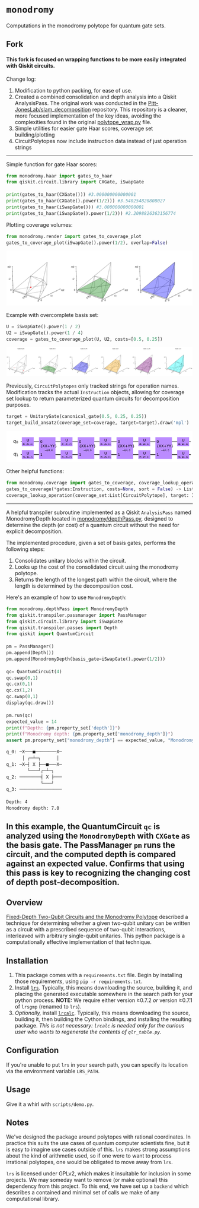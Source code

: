 # `monodromy`

Computations in the monodromy polytope for quantum gate sets.

## Fork

#### This fork is focused on wrapping functions to be more easily integrated with Qiskit circuits.
Change log:

1. Modification to python packing, for ease of use.
2. Created a combined consolidation and depth analysis into a Qiskit AnalysisPass.
   The original work was conducted in the [Pitt-JonesLab/slam_decomposition](https://github.com/Pitt-JonesLab/slam_decomposition) repository. This repository is a cleaner, more focused implementation of the key ideas, avoiding the complexities found in the original [polytope_wrap.py](https://github.com/Pitt-JonesLab/slam_decomposition/blob/main/src/slam/utils/polytopes/polytope_wrap.py) file.
3. Simple utilities for easier gate Haar scores, coverage set building/plotting
4. CircuitPolytopes now include instruction data instead of just operation strings

____

Simple function for gate Haar scores:

```python
from monodromy.haar import gates_to_haar
from qiskit.circuit.library import CXGate, iSwapGate

print(gates_to_haar(CXGate())) #3.000000000000001
print(gates_to_haar(CXGate().power(1/2))) #3.540254820808027
print(gates_to_haar(iSwapGate())) #3.000000000000001
print(gates_to_haar(iSwapGate().power(1/2))) #2.2098826363156774
```

Plotting coverage volumes:

```python
from monodromy.render import gates_to_coverage_plot
gates_to_coverage_plot(iSwapGate().power(1/2), overlap=False)
```

![monodromy coverage 1](images/image.png)

Example with overcomplete basis set:

```python
U = iSwapGate().power(1 / 2)
U2 = iSwapGate().power(1 / 4)
coverage = gates_to_coverage_plot(U, U2, costs=[0.5, 0.25])
```

![monodromy coverage 2](images/image2.png)

Previously, `CircuitPolytopes` only tracked strings for operation names. Modification tracks the actual `Instruction` objects, allowing for coverage set lookup to return parameterized quantum circuits for decomposition purposes.

```python
target = UnitaryGate(canonical_gate(0.5, 0.25, 0.25))
target_build_ansatz(coverage_set=coverage, target=target).draw('mpl')
```

![decomposition ansatz](images/image3.png)

Other helpful functions:

```python
from monodromy.coverage import gates_to_coverage, coverage_lookup_operation
gates_to_coverage(*gates:Instruction, costs=None, sort = False) -> List[CircuitPolytope]
coverage_lookup_operation(coverage_set:List[CircuitPolytope], target: Instruction) -> (float, List)
```

---

A helpful transpiler subroutine implemented as a Qiskit `AnalysisPass` named MonodromyDepth located in [monodromy/depthPass.py](monodromy/depthPass.py), designed to determine the depth (or cost) of a quantum circuit without the need for explicit decomposition.

The implemented procedure, given a set of basis gates, performs the following steps:

1. Consolidates unitary blocks within the circuit.
2. Looks up the cost of the consolidated circuit using the monodromy polytope.
3. Returns the length of the longest path within the circuit, where the length is determined by the decomposition cost.

Here's an example of how to use `MonodromyDepth`:

```python
from monodromy.depthPass import MonodromyDepth
from qiskit.transpiler.passmanager import PassManager
from qiskit.circuit.library import iSwapGate
from qiskit.transpiler.passes import Depth
from qiskit import QuantumCircuit

pm = PassManager()
pm.append(Depth())
pm.append(MonodromyDepth(basis_gate=iSwapGate().power(1/2)))

qc= QuantumCircuit(4)
qc.swap(0,1)
qc.cx(0,1)
qc.cx(1,2)
qc.swap(0,1)
display(qc.draw())

pm.run(qc)
expected_value = 14
print(f"Depth: {pm.property_set['depth']}")
print(f"Monodromy depth: {pm.property_set['monodromy_depth']}")
assert pm.property_set["monodromy_depth"] == expected_value, "Monodromy depth not calculated correctly!"
```

```bash
q_0: ─X───■────────X─
      │ ┌─┴─┐      │
q_1: ─X─┤ X ├──■───X─
        └───┘┌─┴─┐
q_2: ────────┤ X ├───
             └───┘
q_3: ────────────────

Depth: 4
Monodromy depth: 7.0
```

In this example, the QuantumCircuit `qc` is analyzed using the `MonodromyDepth` with `CXGate` as the basis gate. The PassManager `pm` runs the circuit, and the computed depth is compared against an expected value. Confirms that using this pass is key to recognizing the changing cost of depth post-decomposition.
---

## Overview

[Fixed-Depth Two-Qubit Circuits and the Monodromy Polytope](https://arxiv.org/abs/1904.10541) described a technique for determining whether a given two-qubit unitary can be written as a circuit with a prescribed sequence of two-qubit interactions, interleaved with arbitrary single-qubit unitaries.
This python package is a computationally effective implementation of that technique.

## Installation

1. This package comes with a `requirements.txt` file.
   Begin by installing those requirements, using `pip -r requirements.txt`.
2. Install [`lrs`](http://cgm.cs.mcgill.ca/~avis/C/lrs.html).
   Typically, this means downloading the source, building it, and placing the generated executable somewhere in the search path for your python process.
   **NOTE:** We require either version ≥0.7.2 _or_ version ≥0.7.1 of `lrsgmp` (renamed to `lrs`).
3. _Optionally,_ install [`lrcalc`](https://sites.math.rutgers.edu/~asbuch/lrcalc/). Typically, this means downloading the source, building it, then building the Cython bindings, and installing the resulting package. _This is not necessary: `lrcalc` is needed only for the curious user who wants to regenerate the contents of `qlr_table.py`._

## Configuration

If you're unable to put `lrs` in your search path, you can specify its location via the environment variable `LRS_PATH`.

## Usage

Give it a whirl with `scripts/demo.py`.

## Notes

We've designed the package around polytopes with rational coordinates.
In practice this suits the use cases of quantum computer scientists fine, but it is easy to imagine use cases outside of this.
`lrs` makes strong assumptions about the kind of arithmetic used, so if one were to want to process irrational polytopes, one would be obligated to move away from `lrs`.

`lrs` is licensed under GPLv2, which makes it insuitable for inclusion in some projects.
We may someday want to remove (or make optional) this dependency from this project.
To this end, we have set up a `backend` which describes a contained and minimal set of calls we make of any computational library.
